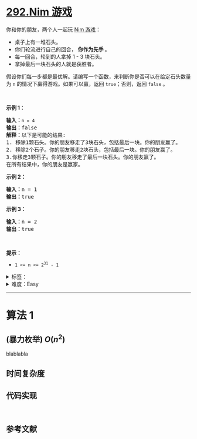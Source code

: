 # [292.Nim 游戏](https://leetcode.cn/problems/nim-game/)

<p>你和你的朋友，两个人一起玩&nbsp;<a href="https://baike.baidu.com/item/Nim游戏/6737105" target="_blank">Nim 游戏</a>：</p>

<ul>
	<li>桌子上有一堆石头。</li>
	<li>你们轮流进行自己的回合，&nbsp;<strong>你作为先手&nbsp;</strong>。</li>
	<li>每一回合，轮到的人拿掉&nbsp;1 - 3 块石头。</li>
	<li>拿掉最后一块石头的人就是获胜者。</li>
</ul>

<p>假设你们每一步都是最优解。请编写一个函数，来判断你是否可以在给定石头数量为 <code>n</code> 的情况下赢得游戏。如果可以赢，返回 <code>true</code>；否则，返回 <code>false</code> 。</p>

<p>&nbsp;</p>

<p><strong>示例 1：</strong></p>

<pre>
<strong>输入：</strong><code>n = 4</code>
<strong>输出：</strong>false
<strong>解释：</strong>以下是可能的结果:
1. 移除1颗石头。你的朋友移走了3块石头，包括最后一块。你的朋友赢了。
2. 移除2个石子。你的朋友移走2块石头，包括最后一块。你的朋友赢了。
3.你移走3颗石子。你的朋友移走了最后一块石头。你的朋友赢了。
在所有结果中，你的朋友是赢家。
</pre>

<p><strong>示例 2：</strong></p>

<pre>
<strong>输入：</strong>n = 1
<strong>输出：</strong>true
</pre>

<p><strong>示例 3：</strong></p>

<pre>
<strong>输入：</strong>n = 2
<strong>输出：</strong>true
</pre>

<p>&nbsp;</p>

<p><strong>提示：</strong></p>

<ul>
	<li><code>1 &lt;= n &lt;= 2<sup>31</sup> - 1</code></li>
</ul>

<details>
<summary>标签：</summary>
['脑筋急转弯', '数学', '博弈']
</details>

<details>
<summary>难度：Easy</summary>
喜欢：604
</details>

---

# 算法 1

## (暴力枚举) $O(n^2)$

blablabla

## 时间复杂度

## 代码实现

```java []

```

```cpp []

```

## 参考文献

